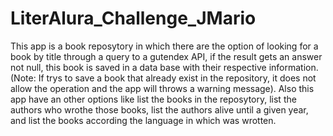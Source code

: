 # LiterAlura_Challenge_JMario

This app is a book reposytory in which there are the option of looking for a book by title through a query to a gutendex API, if the result 
gets an answer not null, this book is saved in a data base with their respective information. (Note: If trys to save a book that already exist in the repository, it does not allow the operation and the app will throws a warning message).
Also this app have an other options like list the books in the reposytory, list the authors who wrothe those books, list the authors alive until a given year, and list the books according the language in which was wrotten.
